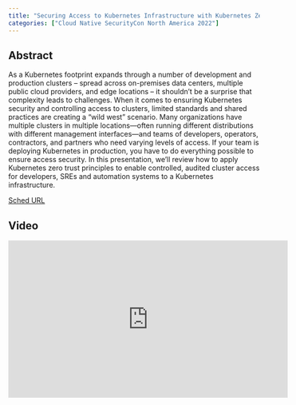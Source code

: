 ```yaml
---
title: "Securing Access to Kubernetes Infrastructure with Kubernetes Zero Trust Principles - Mohan Atreya, Rafay Systems"
categories: ["Cloud Native SecurityCon North America 2022"]
---
```


## Abstract

As a Kubernetes footprint expands through a number of development and production clusters – spread across on-premises data centers, multiple public cloud providers, and edge locations – it shouldn’t be a surprise that complexity leads to challenges. When it comes to ensuring Kubernetes security and controlling access to clusters, limited standards and shared practices are creating a “wild west” scenario. Many organizations have multiple clusters in multiple locations—often running different distributions with different management interfaces—and teams of developers, operators, contractors, and partners who need varying levels of access. If your team is deploying Kubernetes in production, you have to do everything possible to ensure access security. In this presentation, we’ll review how to apply Kubernetes zero trust principles to enable controlled, audited cluster access for developers, SREs and automation systems to a Kubernetes infrastructure.

[Sched URL](https://cloudnativesecurityconna22.sched.com/event/d933b26b95b9b35b944b77b463b040bc)

## Video

<iframe width='560' height='315' src='https://www.youtube.com/embed/eO0YqtL_iQY' frameborder='0' allow='accelerometer; autoplay; encrypted-media; gyroscope; picture-in-picture' allowfullscreen></iframe>
